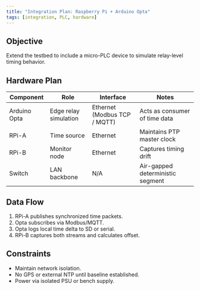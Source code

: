 ```yaml
---
title: "Integration Plan: Raspberry Pi + Arduino Opta"
tags: [integration, PLC, hardware]
---
```


## Objective
Extend the testbed to include a micro-PLC device to simulate relay-level timing behavior.

## Hardware Plan
| Component | Role | Interface | Notes |
|------------|------|------------|-------|
| Arduino Opta | Edge relay simulation | Ethernet (Modbus TCP / MQTT) | Acts as consumer of time data |
| RPi-A | Time source | Ethernet | Maintains PTP master clock |
| RPi-B | Monitor node | Ethernet | Captures timing drift |
| Switch | LAN backbone | N/A | Air-gapped deterministic segment |

## Data Flow
1. RPi-A publishes synchronized time packets.
2. Opta subscribes via Modbus/MQTT.
3. Opta logs local time delta to SD or serial.
4. RPi-B captures both streams and calculates offset.

## Constraints
- Maintain network isolation.
- No GPS or external NTP until baseline established.
- Power via isolated PSU or bench supply.
